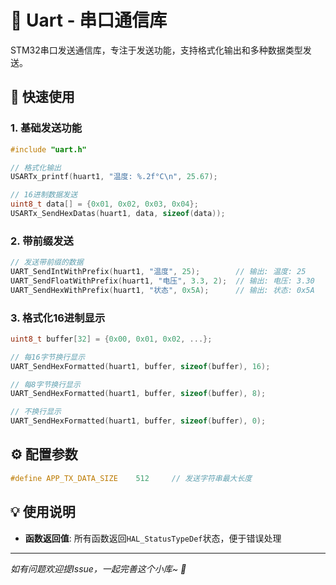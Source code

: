 # 📡 Uart - 串口通信库

STM32串口发送通信库，专注于发送功能，支持格式化输出和多种数据类型发送。

## 🚀 快速使用

### 1. 基础发送功能

```c
#include "uart.h"

// 格式化输出
USARTx_printf(huart1, "温度: %.2f°C\n", 25.67);

// 16进制数据发送
uint8_t data[] = {0x01, 0x02, 0x03, 0x04};
USARTx_SendHexDatas(huart1, data, sizeof(data));
```

### 2. 带前缀发送

```c
// 发送带前缀的数据
UART_SendIntWithPrefix(huart1, "温度", 25);        // 输出: 温度: 25
UART_SendFloatWithPrefix(huart1, "电压", 3.3, 2);  // 输出: 电压: 3.30
UART_SendHexWithPrefix(huart1, "状态", 0x5A);      // 输出: 状态: 0x5A
```

### 3. 格式化16进制显示

```c
uint8_t buffer[32] = {0x00, 0x01, 0x02, ...};

// 每16字节换行显示
UART_SendHexFormatted(huart1, buffer, sizeof(buffer), 16);

// 每8字节换行显示
UART_SendHexFormatted(huart1, buffer, sizeof(buffer), 8);

// 不换行显示
UART_SendHexFormatted(huart1, buffer, sizeof(buffer), 0);
```

## ⚙️ 配置参数

```c
#define APP_TX_DATA_SIZE    512     // 发送字符串最大长度
```

## 💡 使用说明

- **函数返回值**: 所有函数返回`HAL_StatusTypeDef`状态，便于错误处理


---

*如有问题欢迎提Issue，一起完善这个小库~ 🎉*